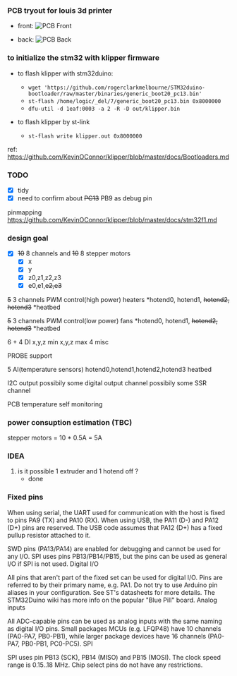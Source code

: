 ### PCB tryout for louis 3d printer
* front:
![PCB Front](https://raw.githubusercontent.com/louiscklaw/3D-printer-board/feature/renumbering/hardware/printer-board/renders/z_printer-board.png?raw=true "Front")

* back:
![PCB Back](https://raw.githubusercontent.com/louiscklaw/3D-printer-board/feature/renumbering/hardware/printer-board/renders/Z_printer-board.png?raw=true "Back")


### to initialize the stm32 with klipper firmware
* to flash klipper with stm32duino: 
    * `wget 'https://github.com/rogerclarkmelbourne/STM32duino-bootloader/raw/master/binaries/generic_boot20_pc13.bin'`
    * `st-flash /home/logic/_del/7/generic_boot20_pc13.bin 0x8000000`
    * `dfu-util -d 1eaf:0003 -a 2 -R -D out/klipper.bin`

* to flash klipper by st-link
    * `st-flash write klipper.out 0x8000000`

ref: https://github.com/KevinOConnor/klipper/blob/master/docs/Bootloaders.md

### TODO
- [x] tidy
- [x] need to confirm about ~~PC13~~ PB9 as debug pin

pinmapping
https://github.com/KevinOConnor/klipper/blob/master/docs/stm32f1.md

### design goal
- [x] ~~10~~ 8 channels and ~~10~~ 8 stepper motors
    - [x] x
    - [x] y
    - [x] z0,z1,z2,z3
    - [x] e0,e1,~~e2,e3~~

~~5~~ 3 channels PWM control(high power) heaters
*hotend0, hotend1, ~~hotend2, hotend3~~
*heatbed

~~5~~ 3 channels PWM control(low power) fans
*hotend0, hotend1, ~~hotend2, hotend3~~
*heatbed

6 + 4 DI
x,y,z min
x,y,z max
4 misc

PROBE support

5 AI(temperature sensors)
hotend0,hotend1,hotend2,hotend3
heatbed

I2C output
possibily some digital output channel
possibily some SSR channel


PCB temperature self monitoring



### power consuption estimation (TBC)
stepper motors = 10 * 0.5A = 5A


### IDEA
1. is it possible 1 extruder and 1 hotend off ?
    - done


### Fixed pins

When using serial, the UART used for communication with the host is fixed to pins PA9 (TX) and PA10 (RX). 
When using USB, the PA11 (D-) and PA12 (D+) pins are reserved. 
The USB code assumes that PA12 (D+) has a fixed pullup resistor attached to it.

SWD pins (PA13/PA14) are enabled for debugging and cannot be used for any I/O. 
SPI uses pins PB13/PB14/PB15, but the pins can be used as general I/O if SPI is not used.
Digital I/O

All pins that aren't part of the fixed set can be used for digital I/O. 
Pins are referred to by their primary name, e.g. 
PA1. 
Do not try to use Arduino pin aliases in your configuration. 
See ST's datasheets for more details. 
The STM32Duino wiki has more info on the popular "Blue Pill" board.
Analog inputs

All ADC-capable pins can be used as analog inputs with the same naming as digital I/O pins. 
Small packages MCUs (e.g. 
LFQP48) have 10 channels (PA0-PA7, PB0-PB1), while larger package devices have 16 channels (PA0-PA7, PB0-PB1, PC0-PC5).
SPI

SPI uses pin PB13 (SCK), PB14 (MISO) and PB15 (MOSI). 
The clock speed range is 0.15..18 MHz. 
Chip select pins do not have any restrictions.



